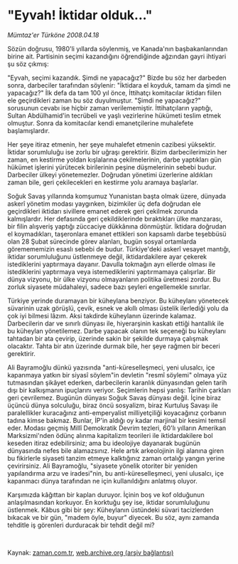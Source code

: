 # "Eyvah! İktidar olduk..."

*Mümtaz'er Türköne 2008.04.18*

<tr><td class="metin" colspan="2" style="padding-top: 20px; padding-left: 5px; padding-right: 10px;">Sözün doğrusu, 1980'li yıllarda söylenmiş, ve Kanada'nın başbakanlarından birine ait. Partisinin seçimi kazandığını öğrendiğinde ağzından gayri ihtiyari şu söz çıkmış:</td></tr><tr><td class="metin" colspan="2" style="padding-top: 20px; padding-left: 5px; padding-right: 10px;"><p>
"Eyvah, seçimi kazandık. Şimdi ne yapacağız?" Bizde bu söz her darbeden sonra, darbeciler tarafından söylenir: "İktidara el koyduk, tamam da şimdi ne yapacağız?" İlk defa da tam 100 yıl önce, İttihatçı komitacılar iktidarı fiilen ele geçirdikleri zaman bu söz duyulmuştur. "Şimdi ne yapacağız?" sorusunun cevabı ise hiçbir zaman verilememiştir. İttihatçıların yaptığı, Sultan Abdülhamid'in tecrübeli ve yaşlı vezirlerine hükümeti teslim etmek olmuştur. Sonra da komitacılar kendi emanetçilerine muhalefete başlamışlardır.<p>
Her şeye itiraz etmenin, her şeye muhalefet etmenin cazibesi yüksektir. İktidar sorumluluğu ise zorlu bir uğraşı gerektirir. Bizim darbecilerimizin her zaman, en kestirme yoldan kışlalarına çekilmelerinin, darbe yaptıkları gün hükümet işlerini yürütecek birilerinin peşine düşmelerinin sebebi budur. Darbeciler ülkeyi yönetemezler. Doğrudan yönetimi üzerlerine aldıkları zaman bile, geri çekilecekleri en kestirme yolu aramaya başlarlar.<p>
Soğuk Savaş yıllarında komşumuz Yunanistan başta olmak üzere, dünyada askerî yönetim modası yaygınken, bizimkiler üç defa doğrudan ele geçirdikleri iktidarı sivillere emanet ederek geri çekilmek zorunda kalmışlardır. Her defasında geri çekildiklerinde bıraktıkları ülke manzarası, bir filin alışveriş yaptığı züccaciye dükkânına dönmüştür. İktidara doğrudan el koymadıkları, taşeronlara emanet ettikleri son kapsamlı darbe teşebbüsü olan 28 Şubat sürecinde görev alanları, bugün sosyal ortamlarda göremememizin esaslı sebebi de budur. Türkiye'deki askerî vesayet mantığı, iktidar sorumluluğunu üstlenmeye değil, iktidardakilere ayar çekerek istediklerini yaptırmaya dayanır. Davulla tokmağın ayrı ellerde olması ile istediklerini yaptırmaya veya istemediklerini yaptırmamaya çalışırlar. Bir dünya vizyonu, bir ülke vizyonu olmayanların  politika üretmesi zordur. Bu zorluk siyasete müdahaleyi, sadece bazı şeyleri engellemekle sınırlar. <p>
Türkiye yerinde duramayan bir küheylana benziyor. Bu küheylanı yönetecek süvarinin uzak görüşlü, çevik, esnek ve akıllı olması üstelik ilerlediği yolu da çok iyi bilmesi lâzım. Aksi takdirde küheylanın üzerinde kalamaz. Darbecilerin dar ve sınırlı dünyası ile, hiyerarşinin kaskatı ettiği hantallık ile bu küheylan yönetilemez. Darbe yapacak olanın tek seçeneği bu küheylanı tahtadan bir ata çevirip, üzerinde sakin bir şekilde durmaya çalışmak olacaktır. Tahta bir atın üzerinde durmak bile, her şeye rağmen bir beceri gerektirir.<p>
Ali Bayramoğlu dünkü yazısında "anti-küreselleşmeci, yeni ulusalcı, içe kapanmaya yatkın bir siyasî söylem"in devletin "resmî söylemi" olmaya yüz tutmasından şikâyet ederken, darbecilerin karanlık dünyasından gelen tarih dışı bir kalkışmanın ipuçlarını veriyor. Seçimlerin hepsi yanlış: Tarihin çarkları geri çevrilemez. Bugünün dünyası Soğuk Savaş dünyası değil. İçine biraz üçüncü dünya solculuğu, biraz öncü sosyalizm, biraz Kurtuluş Savaşı ile paralellikler kuracağınız anti-emperyalist milliyetçiliği koyacağınız çorbanın tadına kimse bakmaz. Bunlar, İP'in aldığı oy kadar marjinal bir kesimi temsil eder. Modası geçmiş Millî Demokratik Devrim tezleri, 60'lı yılların Amerikan Marksizmi'nden ödünç alınma kapitalizm teorileri ile iktidardakilere bol keseden itiraz edebilirsiniz; ama bu ideolojiye dayanarak bugünün dünyasında nefes bile alamazsınız. Hele artık arkeolojinin ilgi alanına giren bu fikirlerle siyaseti tanzim etmeye kalktığınız zaman ortalığı yangın yerine çevirirsiniz. Ali Bayramoğlu, "siyasete yönelik otoriter bir yeniden yapılandırma arzu ve iradesi"nin, bu anti-küreselleşmeci, yeni ulusalcı, içe kapanmacı dünya tarafından ne için kullanıldığını anlatmış oluyor.<p>
Karşımızda kâğıttan bir kaplan duruyor. İçinin boş ve kof olduğunun anlaşılmasından korkuyor. En korktuğu şey ise, iktidar sorumluluğunu üstlenmek. Kâbus gibi bir şey: Küheylanın üstündeki süvari tacizlerden bıkacak ve bir gün, "madem öyle, buyur" diyecek. Bu söz, aynı zamanda tehditle iş görenleri durduracak bir tehdit değil mi?<p><br/></p></p></p></p></p></p></p></td></tr>

Kaynak: [zaman.com.tr](http://zaman.com.tr/yazar.do?yazino=678237), [web.archive.org (arşiv bağlantısı)](http://web.archive.org/web/20080715215032/http://www.zaman.com.tr:80/yazar.do?yazino=678237)
